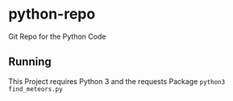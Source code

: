 # python-repo
Git Repo for the Python Code

## Running
This Project requires Python 3 and the requests Package
`python3 find_meteors.py`

